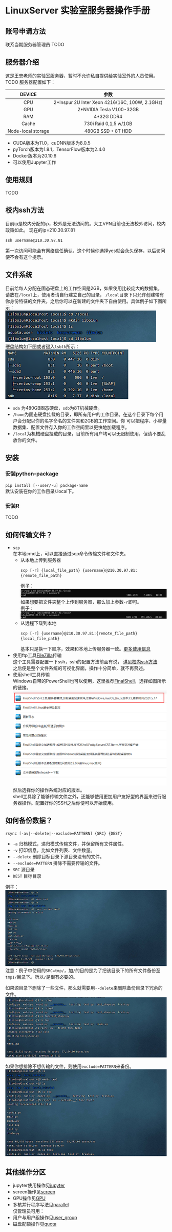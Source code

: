 # LinuxServer 实验室服务器操作手册

## 账号申请方法
联系当期服务器管理员
TODO

## 服务器介绍
这是王忠老师的实验室服务器，暂时不允许私自提供给实验室外的人员使用。TODO
服务器配置如下：

|        DEVICE      |                      参数                    |
|:------------------:|:--------------------------------------------:|
|         CPU        |2*Inspur 2U Inter Xeon 4216(16C, 100W, 2.1GHz)|
|         GPU        |            2*NVIDIA Tesla V100-32GB          |
|         RAM        |                   4*32G DDR4                 |
|        Cache       |              730i Raid 0,1,5 w/1GB           |
| Node-local storage |               480GB SSD + 8T HDD             |

- CUDA版本为11.0，cuDNN版本为8.0.5
- pyTorch版本为1.8.1，TensorFlow版本为2.4.0
- Docker版本为20.10.6
- 可以使用Jupyter工作

## 使用规则
TODO

## 校内ssh方法
目前ip是校内分配的ip，校外是无法访问的。大工VPN目前也无法校外访问，校内政策如此。
现在的ip=210.30.97.81  
```
ssh username@210.30.97.81
```
第一次访问可能会有网络信任确认，这个时候你选择yes就会永久保存，以后访问便不会有这个提示。

## 文件系统
目前给每人分配在固态硬盘上的工作空间是2GB，如果使用比较庞大的数据集，请放在`/local`上，使用者请自行建立自己的目录，
`/local`目录下只允许创建带有你身份特征的文件夹，之后你可以在新建的文件夹下自由使用。具体例子如下图所示：  
![image](pics/08.png)  
硬盘结构如下图或者键入`lsblk`所示：  
![image](pics/01.png)  
- `sda` 为480GB固态硬盘，`sdb`为8T机械硬盘。
- `/home`为固态硬盘挂载的目录，即所有用户的工作目录。在这个目录下每个用户会分配以你的名字命名的文件夹和2GB的工作空间。你
  可以把程序、小容量数据集、配置文件存入你的工作空间里以更快地加载程序。
- `/local`为机械硬盘挂载的目录，目前所有用户均可以无限制使用，但请不要乱放你的文件。

## 安装

### 安装python-package
`pip install [--user/-u] package-name`  
默认安装在你的工作目录/.local下。

### 安装R
TODO

## 如何传输文件？
- `scp`  
  在本地cmd上，可以直接通过scp命令传输文件和文件夹。
  - 从本地上传到服务器
    ```
    scp [-r] {local_file_path} {username}@210.30.97.81:{remote_file_path}
    ```
    例子：  
    ![image](pics/02.png)  
    如果想要把文件夹整个上传到服务器，那么加上参数`-r`即可。  
    例子：  
    ![image](pics/03.png)
  - 从远程下载到本地
    ```
    scp [-r] {username}@210.30.97.81:{remote_file_path} {local_file_path}
    ```
    基本只是换一下顺序，效果和本地上传服务器一致。[更多使用信息](https://www.runoob.com/linux/linux-comm-scp.html)
- 使用ftp工具[FileZilla](https://www.filezilla.cn/download/client)传输  
  这个工具需要配置一下ssh，ssh的配置方法前面有说，
  [详见校内ssh方法](https://github.com/wzhy2000/LinuxServer#%E6%A0%A1%E5%86%85ssh%E6%96%B9%E6%B3%95)  
  之后便是整个文件系统的可视化界面，操作十分简单，就不再赘述。
- 使用shell工具传输  
  Windows自带的PowerShell也可以使用，这里推荐[FinalShell](https://www.hostbuf.com)，选择如图所示的链接。  
  ![image](pics/04.png)  
  然后选择你的操作系统对应的版本。  
  shell工具除了能够传输文件之外，还能够使用更加用户友好型的界面来进行服务器操作。配置好你的SSH之后你便可以开始使用。

## 如何备份数据？
```
rsync [-av|--delete|--exclude=PATTERN] {SRC} {DEST}
```
- `-a` 归档模式，递归模式传输文件，并保留所有文件属性。
- `-v` 打印信息，比如文件列表、文件数量。
- `--delete` 删除目标目录下源目录没有的文件。
- `--exclude=PATTERN` 排除不需要传输的文件。
- `SRC` 源目录
- `DEST` 目标目录

例子： 
![image](pics/05.png)  
注意：例子中使用的`SRC=tmp/`，加`/`的目的是为了把该目录下的所有文件备份至`tmp1/`目录下。所以`/`是很有必要的。

如果源目录下删除了一些文件，那么就需要用`--delete`来删除备份目录下冗余的文件。  
![image](pics/06.png)  

如果你想排除不想传输的文件，则使用`exclude=PATTERN`来备份。  
![image](pics/07.png)


## 其他操作分区
- jupyter使用操作见[jupyter](https://github.com/wzhy2000/LinuxServer/tree/main/jupyter)
- screen操作见[screen](https://github.com/wzhy2000/LinuxServer/tree/main/screen)
- GPU操作见[GPU](https://github.com/wzhy2000/LinuxServer/tree/main/GPU)
- 多核并行程序写法见[parallel](https://github.com/wzhy2000/LinuxServer/tree/main/parallel)  
仅管理员可用：
- 用户与用户组操作见[user_group](https://github.com/wzhy2000/LinuxServer/tree/main/administrator/user_group)
- 磁盘配额操作见[quota](https://github.com/wzhy2000/LinuxServer/tree/main/administrator/quota)
